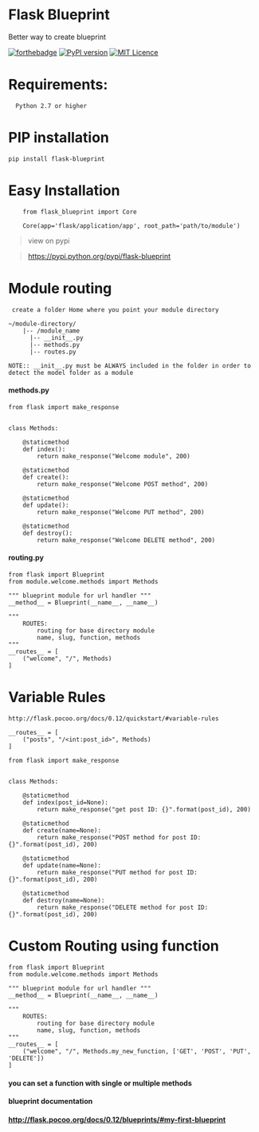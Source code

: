 # Flask Blueprint
Better way to create blueprint

[![forthebadge](http://forthebadge.com/images/badges/built-with-love.svg)](https://github.com/aiscenblue/flask-blueprint)
[![PyPI version](https://badge.fury.io/py/flask-app-core.svg)](https://github.com/aiscenblue/flask-blueprint)
[![MIT Licence](https://badges.frapsoft.com/os/mit/mit.svg?v=103)](https://github.com/aiscenblue/flask-blueprint/blob/master/LICENSE)

# Requirements:
```
  Python 2.7 or higher
```

# PIP installation

`pip install flask-blueprint`

# Easy Installation

```
    from flask_blueprint import Core
    
    Core(app='flask/application/app', root_path='path/to/module')
```

> view on pypi

> https://pypi.python.org/pypi/flask-blueprint

# Module routing


` create a folder Home where you point your module directory`

```
~/module-directory/
    |-- /module_name
      |-- __init__.py
      |-- methods.py
      |-- routes.py
```

`NOTE:: __init__.py must be ALWAYS included in the folder in order to detect the model folder as a module`

#### methods.py

```
from flask import make_response


class Methods:

    @staticmethod
    def index():
        return make_response("Welcome module", 200)

    @staticmethod
    def create():
        return make_response("Welcome POST method", 200)

    @staticmethod
    def update():
        return make_response("Welcome PUT method", 200)

    @staticmethod
    def destroy():
        return make_response("Welcome DELETE method", 200)

```

#### routing.py

```
from flask import Blueprint
from module.welcome.methods import Methods

""" blueprint module for url handler """
__method__ = Blueprint(__name__, __name__)

""" 
    ROUTES:
        routing for base directory module
        name, slug, function, methods
"""
__routes__ = [
    ("welcome", "/", Methods)
]

```

# Variable Rules
`http://flask.pocoo.org/docs/0.12/quickstart/#variable-rules`
```
__routes__ = [
    ("posts", "/<int:post_id>", Methods)
]
```

```
from flask import make_response


class Methods:

    @staticmethod
    def index(post_id=None):
        return make_response("get post ID: {}".format(post_id), 200)

    @staticmethod
    def create(name=None):
        return make_response("POST method for post ID: {}".format(post_id), 200)

    @staticmethod
    def update(name=None):
        return make_response("PUT method for post ID: {}".format(post_id), 200)

    @staticmethod
    def destroy(name=None):
        return make_response("DELETE method for post ID: {}".format(post_id), 200)

```

# Custom Routing using function

```
from flask import Blueprint
from module.welcome.methods import Methods

""" blueprint module for url handler """
__method__ = Blueprint(__name__, __name__)

""" 
    ROUTES:
        routing for base directory module
        name, slug, function, methods
"""
__routes__ = [
    ("welcome", "/", Methods.my_new_function, ['GET', 'POST', 'PUT', 'DELETE'])
]
```

#### you can set a function with single or multiple methods

#### blueprint documentation
#### http://flask.pocoo.org/docs/0.12/blueprints/#my-first-blueprint
